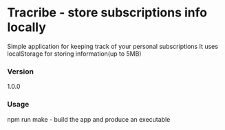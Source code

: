 # Tracribe - store subscriptions info locally

Simple application for keeping track of your personal subscriptions
It uses localStorage for storing information(up to 5MB)

### Version
1.0.0

### Usage

npm run make - build the app and produce an executable
